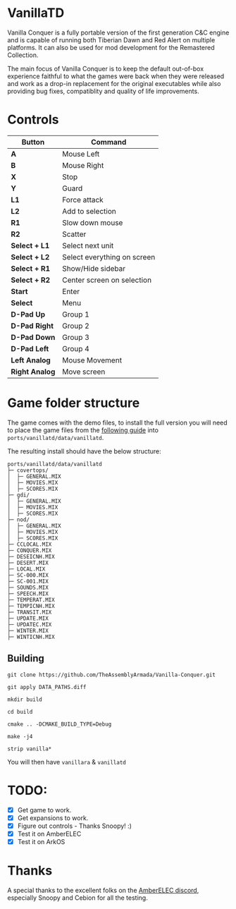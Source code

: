 # VanillaTD

Vanilla Conquer is a fully portable version of the first generation C&C engine and is capable of running both Tiberian Dawn and Red Alert on multiple platforms. It can also be used for mod development for the Remastered Collection.

The main focus of Vanilla Conquer is to keep the default out-of-box experience faithful to what the games were back when they were released and work as a drop-in replacement for the original executables while also providing bug fixes, compatiblity and quality of life improvements.

# Controls

| Button            | Command                     |
|-------------------|-----------------------------|
| **A**             | Mouse Left                  |
| **B**             | Mouse Right                 |
| **X**             | Stop                        |
| **Y**             | Guard                       |
| **L1**            | Force attack                |
| **L2**            | Add to selection            |
| **R1**            | Slow down mouse             |
| **R2**            | Scatter                     |
| **Select + L1**   | Select next unit            |
| **Select + L2**   | Select everything on screen |
| **Select + R1**   | Show/Hide sidebar           |
| **Select + R2**   | Center screen on selection  |
| **Start**         | Enter                       |
| **Select**        | Menu                        |
| **D-Pad Up**      | Group 1                     |
| **D-Pad Right**   | Group 2                     |
| **D-Pad Down**    | Group 3                     |
| **D-Pad Left**    | Group 4                     |
| **Left Analog**   | Mouse Movement              |
| **Right Analog**  | Move screen                 |


# Game folder structure

The game comes with the demo files, to install the full version you will need to place the game files from the [following guide](https://github.com/TheAssemblyArmada/Vanilla-Conquer/wiki/Installing-VanillaTD) into `ports/vanillatd/data/vanillatd`.

The resulting install should have the below structure:

```
ports/vanillatd/data/vanillatd
├─ covertops/
│  ├─ GENERAL.MIX
│  ├─ MOVIES.MIX
│  ├─ SCORES.MIX
├─ gdi/
│  ├─ GENERAL.MIX
│  ├─ MOVIES.MIX
│  ├─ SCORES.MIX
├─ nod/
│  ├─ GENERAL.MIX
│  ├─ MOVIES.MIX
│  ├─ SCORES.MIX
├─ CCLOCAL.MIX
├─ CONQUER.MIX
├─ DESEICNH.MIX
├─ DESERT.MIX
├─ LOCAL.MIX
├─ SC-000.MIX
├─ SC-001.MIX
├─ SOUNDS.MIX
├─ SPEECH.MIX
├─ TEMPERAT.MIX
├─ TEMPICNH.MIX
├─ TRANSIT.MIX
├─ UPDATE.MIX
├─ UPDATEC.MIX
├─ WINTER.MIX
├─ WINTICNH.MIX
```

## Building

    git clone https://github.com/TheAssemblyArmada/Vanilla-Conquer.git

    git apply DATA_PATHS.diff

    mkdir build

    cd build

    cmake .. -DCMAKE_BUILD_TYPE=Debug

    make -j4

    strip vanilla*

You will then have `vanillara` & `vanillatd`

# TODO:

- [x] Get game to work.
- [x] Get expansions to work.
- [x] Figure out controls - Thanks Snoopy! :)
- [x] Test it on AmberELEC
- [x] Test it on ArkOS

# Thanks

A special thanks to the excellent folks on the [AmberELEC discord](https://discord.com/invite/R9Er7hkRMe), especially Snoopy and Cebion for all the testing.
